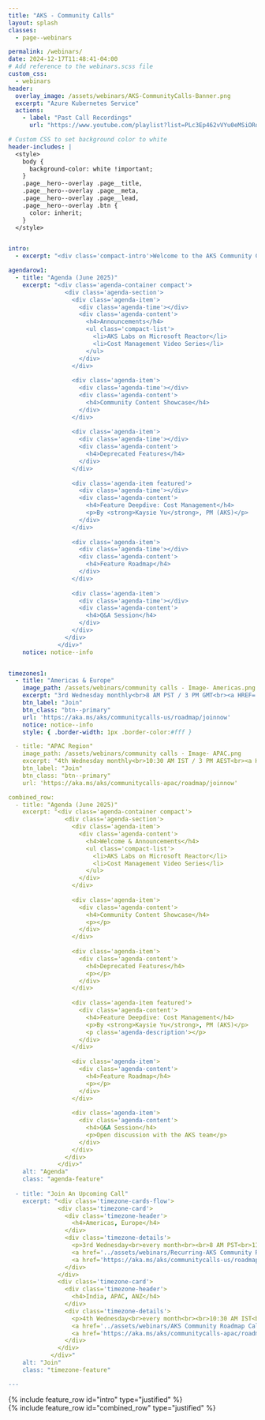 ```yaml
---
title: "AKS - Community Calls"
layout: splash
classes:
  - page--webinars

permalink: /webinars/
date: 2024-12-17T11:48:41-04:00
# Add reference to the webinars.scss file
custom_css:
  - webinars
header:
  overlay_image: /assets/webinars/AKS-CommunityCalls-Banner.png
  excerpt: "Azure Kubernetes Service"
  actions:
    - label: "Past Call Recordings"
      url: "https://www.youtube.com/playlist?list=PLc3Ep462vVYu0eMSiORonzj3utqYu285z"

# Custom CSS to set background color to white
header-includes: |
  <style>
    body {
      background-color: white !important;
    }
    .page__hero--overlay .page__title,
    .page__hero--overlay .page__meta,
    .page__hero--overlay .page__lead,
    .page__hero--overlay .btn {
      color: inherit;
    }
  </style>


intro: 
  - excerpt: "<div class='compact-intro'>Welcome to the AKS Community Calls! These sessions foster direct interaction between our product teams and the AKS community. Engage with our teams, hear the latest updates, and gain insights into the product’s development. Join our monthly public calls to discuss the product roadmap, provide feedback, and learn from others’ experiences with AKS. Check out the <a href='https://github.com/orgs/Azure/projects/685/views/1' style='color:white'>public feature roadmap</a> for details on features in development, public preview, and general availability.</div>"

agendarow1:
  - title: "Agenda (June 2025)"
    excerpt: "<div class='agenda-container compact'>
                <div class='agenda-section'>
                  <div class='agenda-item'>
                    <div class='agenda-time'></div>
                    <div class='agenda-content'>
                      <h4>Announcements</h4>
                      <ul class='compact-list'>
                        <li>AKS Labs on Microsoft Reactor</li>
                        <li>Cost Management Video Series</li>
                      </ul>
                    </div>
                  </div>
                  
                  <div class='agenda-item'>
                    <div class='agenda-time'></div>
                    <div class='agenda-content'>
                      <h4>Community Content Showcase</h4>
                    </div>
                  </div>
                  
                  <div class='agenda-item'>
                    <div class='agenda-time'></div>
                    <div class='agenda-content'>
                      <h4>Deprecated Features</h4>
                    </div>
                  </div>
                  
                  <div class='agenda-item featured'>
                    <div class='agenda-time'></div>
                    <div class='agenda-content'>
                      <h4>Feature Deepdive: Cost Management</h4>
                      <p>By <strong>Kaysie Yu</strong>, PM (AKS)</p>
                    </div>
                  </div>
                  
                  <div class='agenda-item'>
                    <div class='agenda-time'></div>
                    <div class='agenda-content'>
                      <h4>Feature Roadmap</h4>
                    </div>
                  </div>
                  
                  <div class='agenda-item'>
                    <div class='agenda-time'></div>
                    <div class='agenda-content'>
                      <h4>Q&A Session</h4>
                    </div>
                  </div>
                </div>
              </div>"
    notice: notice--info


timezones1:
  - title: "Americas & Europe"
    image_path: /assets/webinars/community calls - Image- Americas.png
    excerpt: "3rd Wednesday monthly<br>8 AM PST / 3 PM GMT<br><a HREF='../assets/webinars/Recurring-AKS Community Roadmap Call.ics'>Add to calendar</a>"
    btn_label: "Join"
    btn_class: "btn--primary"
    url: 'https://aka.ms/aks/communitycalls-us/roadmap/joinnow'
    notice: notice--info
    style: { .border-width: 1px .border-color:#fff }

  - title: "APAC Region"
    image_path: /assets/webinars/community calls - Image- APAC.png
    excerpt: "4th Wednesday monthly<br>10:30 AM IST / 3 PM AEST<br><a HREF='../assets/webinars/AKS Community Roadmap Call-APAC.ics'>Add to calendar</a>"
    btn_label: "Join"
    btn_class: "btn--primary"
    url: 'https://aka.ms/aks/communitycalls-apac/roadmap/joinnow'

combined_row:
  - title: "Agenda (June 2025)"
    excerpt: "<div class='agenda-container compact'>
                <div class='agenda-section'>
                  <div class='agenda-item'>
                    <div class='agenda-content'>
                      <h4>Welcome & Announcements</h4>
                      <ul class='compact-list'>
                        <li>AKS Labs on Microsoft Reactor</li>
                        <li>Cost Management Video Series</li>
                      </ul>
                    </div>
                  </div>
                  
                  <div class='agenda-item'>
                    <div class='agenda-content'>
                      <h4>Community Content Showcase</h4>
                      <p></p>
                    </div>
                  </div>
                  
                  <div class='agenda-item'>
                    <div class='agenda-content'>
                      <h4>Deprecated Features</h4>
                      <p></p>
                    </div>
                  </div>
                  
                  <div class='agenda-item featured'>
                    <div class='agenda-content'>
                      <h4>Feature Deepdive: Cost Management</h4>
                      <p>By <strong>Kaysie Yu</strong>, PM (AKS)</p>
                      <p class='agenda-description'></p>
                    </div>
                  </div>
                  
                  <div class='agenda-item'>
                    <div class='agenda-content'>
                      <h4>Feature Roadmap</h4>
                      <p></p>
                    </div>
                  </div>
                  
                  <div class='agenda-item'>
                    <div class='agenda-content'>
                      <h4>Q&A Session</h4>
                      <p>Open discussion with the AKS team</p>
                    </div>
                  </div>
                </div>
              </div>"
    alt: "Agenda"
    class: "agenda-feature"
    
  - title: "Join An Upcoming Call"
    excerpt: "<div class='timezone-cards-flow'>
              <div class='timezone-card'>
                <div class='timezone-header'>
                  <h4>Americas, Europe</h4>
                </div>
                <div class='timezone-details'>
                  <p>3rd Wednesday<br>every month<br><br>8 AM PST<br>11 AM EST<br>3 PM GMT</p>
                  <a href='../assets/webinars/Recurring-AKS Community Roadmap Call.ics' class='calendar-link'>Add to my calendar</a>
                  <a href='https://aka.ms/aks/communitycalls-us/roadmap/joinnow' class='btn btn--primary'>Join</a>
                </div>
              </div>
              <div class='timezone-card'>
                <div class='timezone-header'>
                  <h4>India, APAC, ANZ</h4>
                </div>
                <div class='timezone-details'>
                  <p>4th Wednesday<br>every month<br><br>10:30 AM IST<br>1 PM SST<br>3 PM AEST</p>
                  <a href='../assets/webinars/AKS Community Roadmap Call-APAC.ics' class='calendar-link'>Add to my calendar</a>
                  <a href='https://aka.ms/aks/communitycalls-apac/roadmap/joinnow' class='btn btn--primary'>Join</a>
                </div>
              </div>
            </div>"
    alt: "Join"
    class: "timezone-feature"

---
```

<div class="intro-container">
  {% include feature_row id="intro" type="justified" %}
</div>

<div class="combined-row-container">
  {% include feature_row id="combined_row" type="justified" %}
</div>
